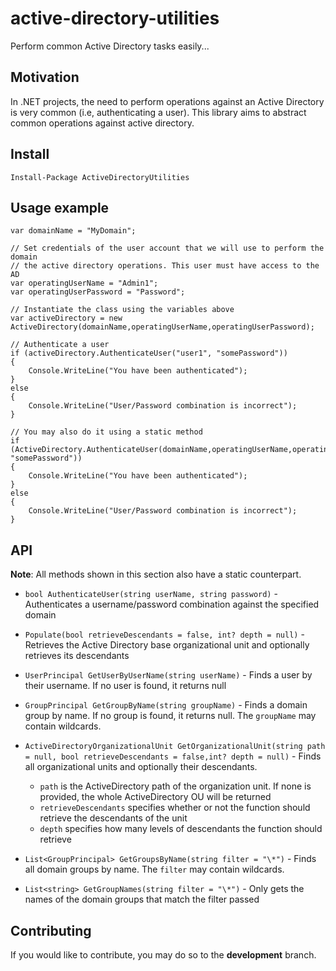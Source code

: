 # active-directory-utilities

Perform common Active Directory tasks easily...

## Motivation

In .NET projects, the need to perform operations against an Active Directory is very common (i.e, authenticating a user). This library aims to abstract common operations against active directory.

## Install

`Install-Package ActiveDirectoryUtilities`

## Usage example

    var domainName = "MyDomain";

    // Set credentials of the user account that we will use to perform the domain
    // the active directory operations. This user must have access to the AD
    var operatingUserName = "Admin1";
    var operatingUserPassword = "Password";

    // Instantiate the class using the variables above
    var activeDirectory = new ActiveDirectory(domainName,operatingUserName,operatingUserPassword);

    // Authenticate a user
    if (activeDirectory.AuthenticateUser("user1", "somePassword"))
    {
        Console.WriteLine("You have been authenticated");
    }
    else
    {
        Console.WriteLine("User/Password combination is incorrect");
    }

    // You may also do it using a static method
    if (ActiveDirectory.AuthenticateUser(domainName,operatingUserName,operatingUserPassword,"user1", "somePassword"))
    {
        Console.WriteLine("You have been authenticated");
    }
    else
    {
        Console.WriteLine("User/Password combination is incorrect");
    }

## API

**Note**: All methods shown in this section also have a static counterpart.

- `bool AuthenticateUser(string userName, string password)` - Authenticates a username/password combination against the specified domain

- `Populate(bool retrieveDescendants = false, int? depth = null)` - Retrieves the Active Directory base organizational unit and optionally retrieves its descendants

- `UserPrincipal GetUserByUserName(string userName)` - Finds a user by their username. If no user is found, it returns null

- `GroupPrincipal GetGroupByName(string groupName)` - Finds a domain group by name. If no group is found, it returns null. The `groupName` may contain wildcards.

- `ActiveDirectoryOrganizationalUnit GetOrganizationalUnit(string path = null, bool retrieveDescendants = false,int? depth = null)` - Finds all organizational units and optionally their descendants.

  * `path` is the ActiveDirectory path of the organization unit. If none is provided, the whole ActiveDirectory OU will be returned
  * `retrieveDescendants` specifies whether or not the function should retrieve the descendants of the unit
  * `depth` specifies how many levels of descendants the function should retrieve

- `List<GroupPrincipal> GetGroupsByName(string filter = "\*")` - Finds all domain groups by name. The `filter` may contain wildcards.

- `List<string> GetGroupNames(string filter = "\*")` - Only gets the names of the domain groups that match the filter passed

## Contributing

If you would like to contribute, you may do so to the **development** branch.
